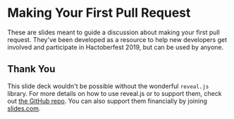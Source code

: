 # Making Your First Pull Request

These are slides meant to guide a discussion about making your first pull request. They've been developed as a resource to help new developers get involved and participate in Hactoberfest 2019, but can be used by anyone.

## Thank You

This slide deck wouldn't be possible without the wonderful `reveal.js` library. For more details on how to use reveal.js or to support them, check out [the GitHub repo](https://github.com/hakimel/reveal.js/). You can also support them financially by joining [slides.com](https://slides.com).
